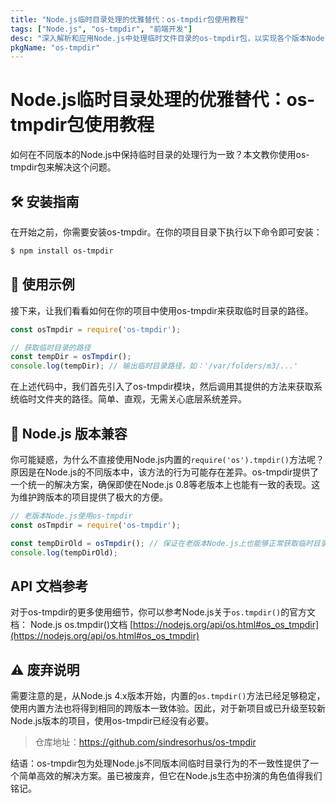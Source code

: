 ```yaml
---
title: "Node.js临时目录处理的优雅替代：os-tmpdir包使用教程"
tags: ["Node.js", "os-tmpdir", "前端开发"]
desc: "深入解析和应用Node.js中处理临时文件目录的os-tmpdir包，以实现各个版本Node.js之间的一致性。"
pkgName: "os-tmpdir"
---
```


# Node.js临时目录处理的优雅替代：os-tmpdir包使用教程

如何在不同版本的Node.js中保持临时目录的处理行为一致？本文教你使用os-tmpdir包来解决这个问题。

## 🛠️ 安装指南

在开始之前，你需要安装os-tmpdir。在你的项目目录下执行以下命令即可安装：

```bash
$ npm install os-tmpdir
```

## 📂 使用示例

接下来，让我们看看如何在你的项目中使用os-tmpdir来获取临时目录的路径。

```javascript
const osTmpdir = require('os-tmpdir');

// 获取临时目录的路径
const tempDir = osTmpdir();
console.log(tempDir); // 输出临时目录路径，如：'/var/folders/m3/...'
```

在上述代码中，我们首先引入了os-tmpdir模块，然后调用其提供的方法来获取系统临时文件夹的路径。简单、直观，无需关心底层系统差异。

## 🔄 Node.js 版本兼容

你可能疑惑，为什么不直接使用Node.js内置的`require('os').tmpdir()`方法呢？原因是在Node.js的不同版本中，该方法的行为可能存在差异。os-tmpdir提供了一个统一的解决方案，确保即使在Node.js 0.8等老版本上也能有一致的表现。这为维护跨版本的项目提供了极大的方便。

```javascript
// 老版本Node.js使用os-tmpdir
const osTmpdir = require('os-tmpdir');

const tempDirOld = osTmpdir(); // 保证在老版本Node.js上也能够正常获取临时目录路径
console.log(tempDirOld);
```

## API 文档参考

对于os-tmpdir的更多使用细节，你可以参考Node.js关于`os.tmpdir()`的官方文档：
Node.js os.tmpdir()文档 [https://nodejs.org/api/os.html#os_os_tmpdir](https://nodejs.org/api/os.html#os_os_tmpdir)

## ⚠️ 废弃说明

需要注意的是，从Node.js 4.x版本开始，内置的`os.tmpdir()`方法已经足够稳定，使用内置方法也将得到相同的跨版本一致体验。因此，对于新项目或已升级至较新Node.js版本的项目，使用os-tmpdir已经没有必要。

> 仓库地址：https://github.com/sindresorhus/os-tmpdir

结语：os-tmpdir包为处理Node.js不同版本间临时目录行为的不一致性提供了一个简单高效的解决方案。虽已被废弃，但它在Node.js生态中扮演的角色值得我们铭记。